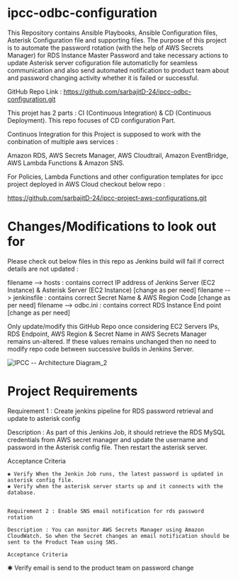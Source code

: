 ipcc-odbc-configuration
=======================

This Repository contains Ansible Playbooks, Ansible Configuration files, Asterisk Configuration file and supporting files.
The purpose of this project is to automate the password rotation (with the help of AWS Secrets Manager) for RDS Instance Master Password 
and take necessary actions to update Asterisk server cofiguration file automaticlly for seamless communication and also send automated 
notification to product team about and password changing activity whether it is failed or successful. 

GitHub Repo Link : https://github.com/sarbajitD-24/ipcc-odbc-configuration.git

This projet has 2 parts : CI (Continuous Integration) & CD (Continuous Deployment). This repo focuses of CD configuration Part.

Continuos Integration for this Project is supposed to work with the conbination of multiple aws services : 

Amazon RDS, AWS Secrets Manager, AWS Cloudtrail, Amazon EventBridge, AWS Lambda Functions & Amazon SNS.

For Policies, Lambda Functions and other configuration templates for ipcc project deployed in AWS Cloud checkout below repo : 

https://github.com/sarbajitD-24/ipcc-project-aws-configurations.git


Changes/Modifications to look out for
=====================================

Please check out below files in this repo as Jenkins build will fail if correct details are not updated :

filename --> hosts : contains correct IP address of Jenkins Server (EC2 Instance) & Asterisk Server (EC2 Instance) [change as per need]
filename --> jenkinsfile : contains correct Secret Name & AWS Region Code [change as per need]
filename --> odbc.ini : contains correct RDS Instance End point [change as per need]

Only update/modify this GitHub Repo once considering EC2 Servers IPs, RDS Endpoint, AWS Region & Secret Name in AWS Secrets Manager 
remains un-altered. If these values remains unchanged then no need to modify repo code between successive builds in Jenkins Server.

![IPCC -- Architecture Diagram_2](https://github.com/sarbajitD-24/ipcc-odbc-configuration/assets/65843678/8f031c9c-aa09-4116-a9ef-084978cc61bf)

Project Requirements
====================

Requirement 1 : Create jenkins pipeline for RDS password retrieval and update to asterisk config

Description : As part of this Jenkins Job, it should retrieve the RDS MySQL credentials from AWS secret manager and update the username and password in the Asterisk config file. Then restart the asterisk server.

Acceptance Criteria
~~~~~~~~~~~~~~~~~~~~
✱ Verify When the Jenkin Job runs, the latest password is updated in asterisk config file.
✱ Verify when the asterisk server starts up and it connects with the database.


Requirement 2 : Enable SNS email notification for rds password rotation

Description : You can monitor AWS Secrets Manager using Amazon CloudWatch. So when the Secret changes an email notification should be sent to the Product Team using SNS.

Acceptance Criteria
~~~~~~~~~~~~~~~~~~~~
✱ Verify email is send to the product team on password change

